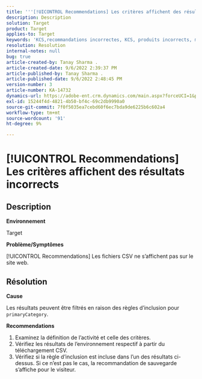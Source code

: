 ```yaml
---
title: '''[!UICONTROL Recommendations] Les critères affichent des résultats incorrects'
description: Description
solution: Target
product: Target
applies-to: Target
keywords: 'KCS,recommandations incorrectes, KCS, produits incorrects, mauvais '
resolution: Resolution
internal-notes: null
bug: true
article-created-by: Tanay Sharma .
article-created-date: 9/6/2022 2:39:37 PM
article-published-by: Tanay Sharma .
article-published-date: 9/6/2022 2:48:45 PM
version-number: 3
article-number: KA-14732
dynamics-url: https://adobe-ent.crm.dynamics.com/main.aspx?forceUCI=1&pagetype=entityrecord&etn=knowledgearticle&id=43ddcfba-f12d-ed11-9db1-002248086735
exl-id: 15244f4d-4821-4b50-bf4c-69c2db9990a0
source-git-commit: 7f0f5035ea7cebd60f6ec7bda9de6225b6c602a4
workflow-type: tm+mt
source-wordcount: '91'
ht-degree: 9%

---
```


# [!UICONTROL Recommendations] Les critères affichent des résultats incorrects

## Description


<b>Environnement</b>

Target



<b>Problème/Symptômes</b>

[!UICONTROL Recommendations] Les fichiers CSV ne s’affichent pas sur le site web.


## Résolution


<b>Cause</b>

Les résultats peuvent être filtrés en raison des règles d’inclusion pour `primaryCategory`.



<b>Recommendations</b>

1. Examinez la définition de l’activité et celle des critères.
2. Vérifiez les résultats de l’environnement respectif à partir du téléchargement CSV.
3. Vérifiez si la règle d’inclusion est incluse dans l’un des résultats ci-dessus. Si ce n’est pas le cas, la recommandation de sauvegarde s’affiche pour le visiteur.
